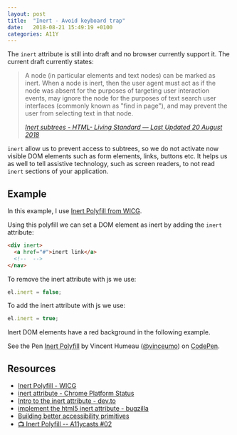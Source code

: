 ```yaml
---
layout: post
title:  "Inert - Avoid keyboard trap"
date:   2018-08-21 15:49:19 +0100
categories: A11Y
---
```


The `inert` attribute is still into draft and no browser currently support it. The current draft currently states:

> A node (in particular elements and text nodes) can be marked as inert. When a node is inert, then the user agent must act as if the node was absent for the purposes of targeting user interaction events, may ignore the node for the purposes of text search user interfaces (commonly known as "find in page"), and may prevent the user from selecting text in that node.
>
> *[Inert subtrees - HTML- Living Standard — Last Updated 20 August 2018](https://html.spec.whatwg.org/multipage/interaction.html#inert-subtrees)*

`inert` allow us to prevent access to subtrees, so we do not activate now visible DOM elements such as form elements, links, buttons etc. It helps us as well to tell assistive technology, such as screen readers, to not read `inert` sections of your application.

## Example

In this example, I use [Inert Polyfill from WICG](https://github.com/WICG/inert).

Using this polyfill we can set a DOM element as inert by adding the `inert` attribute:

```html
<div inert>
  <a href="#">inert link</a>
  <!--  -->
</nav>
```

To remove the inert attribute with js we use:

```js
el.inert = false;
```

To add the inert attribute with js we use:

```js
el.inert = true;
```

Inert DOM elements have a red background in the following example.

<p data-height="500" data-theme-id="dark" data-slug-hash="BOaXLq" data-default-tab="result" data-user="vinceumo" data-pen-title="Inert Polyfill" class="codepen">See the Pen <a href="https://codepen.io/vinceumo/pen/BOaXLq/">Inert Polyfill</a> by Vincent Humeau (<a href="https://codepen.io/vinceumo">@vinceumo</a>) on <a href="https://codepen.io">CodePen</a>.</p>
<script async src="https://static.codepen.io/assets/embed/ei.js"></script>

## Resources

- [Inert Polyfill - WICG](https://github.com/WICG/inert)
- [inert attribute - Chrome Platform Status](https://www.chromestatus.com/feature/5703266176335872)
- [Intro to the inert attribute - dev.to](https://dev.to/hybrid_alex/intro-to-the-inert-attribute-3d25)
- [implement the html5 inert attribute - bugzilla](https://bugzilla.mozilla.org/show_bug.cgi?id=921504)
- [Building better accessibility primitives](http://robdodson.me/building-better-accessibility-primitives/)
- [📺 Inert Polyfill -- A11ycasts #02](https://www.youtube.com/watch?v=fGLp_gfMMGU)